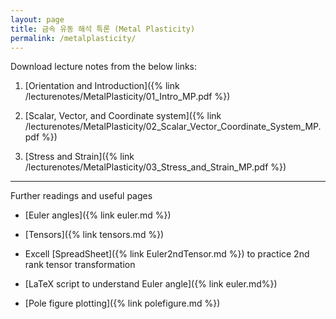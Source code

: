 ```yaml
---
layout: page
title: 금속 유동 해석 특론 (Metal Plasticity)
permalink: /metalplasticity/
---
```


Download lecture notes from the below links:

1. [Orientation and Introduction]({% link /lecturenotes/MetalPlasticity/01_Intro_MP.pdf %})

2. [Scalar, Vector, and Coordinate system]({% link /lecturenotes/MetalPlasticity/02_Scalar_Vector_Coordinate_System_MP.pdf %})

3. [Stress and Strain]({% link /lecturenotes/MetalPlasticity/03_Stress_and_Strain_MP.pdf %})

--------------------------
Further readings and useful pages

- [Euler angles]({% link euler.md %})

- [Tensors]({% link tensors.md %})

- Excell [SpreadSheet]({% link Euler2ndTensor.md %}) to practice 2nd rank tensor transformation

- [LaTeX script to understand Euler angle]({% link euler.md%})

- [Pole figure plotting]({% link polefigure.md %})
